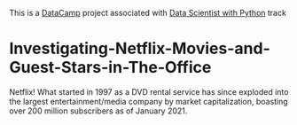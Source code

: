 This is a <a href="[url](https://app.datacamp.com/learn)">DataCamp</a> project associated with <a href="[url](https://app.datacamp.com/learn/career-tracks/data-scientist-with-python)">Data Scientist with Python</a> track
# Investigating-Netflix-Movies-and-Guest-Stars-in-The-Office
Netflix! What started in 1997 as a DVD rental service has since exploded into the largest entertainment/media company by market capitalization, boasting over 200 million subscribers as of January 2021.
